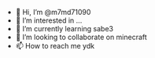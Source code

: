 - 👋 Hi, I’m @m7md71090
- 👀 I’m interested in ...
- 🌱 I’m currently learning sabe3
- 💞️ I’m looking to collaborate on minecraft 
- 📫 How to reach me ydk

<!---
m7md71090/m7md71090 is a ✨ special ✨ repository because its `README.md` (this file) appears on your GitHub profile.
You can click the Preview link to take a look at your changes.
--->
